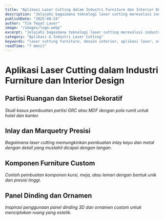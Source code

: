 ```yaml
---
title: "Aplikasi Laser Cutting dalam Industri Furniture dan Interior Design"
description: "Jelajahi bagaimana teknologi laser cutting merevolusi industri furniture dan desain interior, dari pembuatan partisi hingga inlay yang rumit."
publishDate: "2025-08-24"
author: "Tim Tepat Laser"
image: "/images/logo.webp"
excerpt: "Jelajahi bagaimana teknologi laser cutting merevolusi industri furniture dan desain interior, dari pembuatan partisi hingga inlay yang rumit."
category: "Aplikasi & Industri Laser Cutting"
keywords: "laser cutting furniture, desain interior, aplikasi laser, ornamen"
readTime: "7 menit"
---
```


# Aplikasi Laser Cutting dalam Industri Furniture dan Interior Design

## Partisi Ruangan dan Sketsel Dekoratif
*Studi kasus pembuatan partisi GRC atau MDF dengan pola rumit untuk hotel dan kantor.*

## Inlay dan Marquetry Presisi
*Bagaimana laser cutting memungkinkan pembuatan inlay kayu dan metal dengan detail yang mustahil dicapai dengan tangan.*

## Komponen Furniture Custom
*Contoh pembuatan komponen kursi, meja, atau lemari dengan bentuk unik dan presisi tinggi.*

## Panel Dinding dan Ornamen
*Inspirasi penggunaan panel dinding 3D dan ornamen custom untuk menciptakan ruang yang estetik.*

